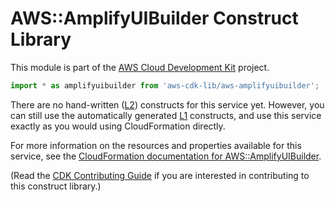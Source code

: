 # AWS::AmplifyUIBuilder Construct Library


This module is part of the [AWS Cloud Development Kit](https://github.com/aws/aws-cdk) project.

```ts nofixture
import * as amplifyuibuilder from 'aws-cdk-lib/aws-amplifyuibuilder';
```

<!--BEGIN CFNONLY DISCLAIMER-->

There are no hand-written ([L2](https://docs.aws.amazon.com/cdk/latest/guide/constructs.html#constructs_lib)) constructs for this service yet. 
However, you can still use the automatically generated [L1](https://docs.aws.amazon.com/cdk/latest/guide/constructs.html#constructs_l1_using) constructs, and use this service exactly as you would using CloudFormation directly.

For more information on the resources and properties available for this service, see the [CloudFormation documentation for AWS::AmplifyUIBuilder](https://docs.aws.amazon.com/AWSCloudFormation/latest/UserGuide/AWS_AmplifyUIBuilder.html).

(Read the [CDK Contributing Guide](https://github.com/aws/aws-cdk/blob/master/CONTRIBUTING.md) if you are interested in contributing to this construct library.)

<!--END CFNONLY DISCLAIMER-->
